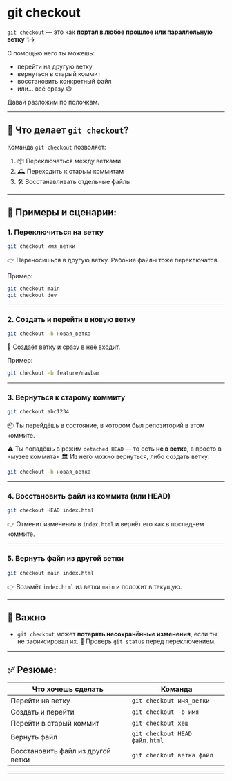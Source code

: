 # git checkout
`git checkout` — это как **портал в любое прошлое или параллельную ветку** ✨🌀

С помощью него ты можешь:
* перейти на другую ветку
* вернуться в старый коммит
* восстановить конкретный файл
* или… всё сразу 😄

Давай разложим по полочкам.

---

## 🧠 Что делает `git checkout`?

Команда `git checkout` позволяет:

1. 📦 Переключаться между ветками
2. 🕰️ Переходить к старым коммитам
3. 🛠️ Восстанавливать отдельные файлы

---

## 🔧 Примеры и сценарии:

### 1. **Переключиться на ветку**

```bash
git checkout имя_ветки
```

👉 Переносишься в другую ветку. Рабочие файлы тоже переключатся.

Пример:

```bash
git checkout main
git checkout dev
```

---

### 2. **Создать и перейти в новую ветку**

```bash
git checkout -b новая_ветка
```

👶 Создаёт ветку и сразу в неё входит.

Пример:

```bash
git checkout -b feature/navbar
```

---

### 3. **Вернуться к старому коммиту**

```bash
git checkout abc1234
```

📦 Ты перейдёшь в состояние, в котором был репозиторий в этом коммите.

⚠️ Ты попадёшь в режим `detached HEAD` — то есть **не в ветке**, а просто в «музее коммита» 🏛️
Из него можно вернуться, либо создать ветку:

```bash
git checkout -b новая_ветка
```

---

### 4. **Восстановить файл из коммита (или HEAD)**

```bash
git checkout HEAD index.html
```

👉 Отменит изменения в `index.html` и вернёт его как в последнем коммите.

---

### 5. **Вернуть файл из другой ветки**

```bash
git checkout main index.html
```

👉 Возьмёт `index.html` из ветки `main` и положит в текущую.

---

## 🧨 Важно

* `git checkout` может **потерять несохранённые изменения**, если ты не зафиксировал их.
  📌 Проверь `git status` перед переключением.

---

## ✅ Резюме:

| Что хочешь сделать                | Команда                       |
| --------------------------------- | ----------------------------- |
| Перейти на ветку                  | `git checkout имя_ветки`      |
| Создать и перейти                 | `git checkout -b имя`         |
| Перейти в старый коммит           | `git checkout хеш`            |
| Вернуть файл                      | `git checkout HEAD файл.html` |
| Восстановить файл из другой ветки | `git checkout ветка файл`     |

---

